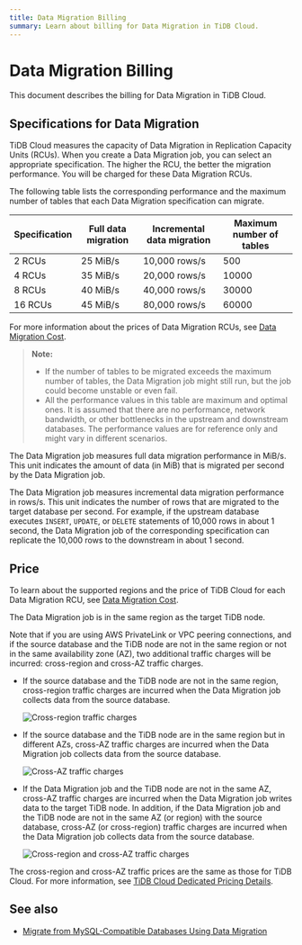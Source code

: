```yaml
---
title: Data Migration Billing
summary: Learn about billing for Data Migration in TiDB Cloud.
---
```


# Data Migration Billing

This document describes the billing for Data Migration in TiDB Cloud.

## Specifications for Data Migration

TiDB Cloud measures the capacity of Data Migration in Replication Capacity Units (RCUs). When you create a Data Migration job, you can select an appropriate specification. The higher the RCU, the better the migration performance. You will be charged for these Data Migration RCUs.

The following table lists the corresponding performance and the maximum number of tables that each Data Migration specification can migrate.

| Specification | Full data migration | Incremental data migration | Maximum number of tables |
|---------------|---------------------|----------------------------|-----------------------|
| 2 RCUs  | 25 MiB/s | 10,000 rows/s | 500   |
| 4 RCUs  | 35 MiB/s | 20,000 rows/s | 10000 |
| 8 RCUs  | 40 MiB/s | 40,000 rows/s | 30000 |
| 16 RCUs | 45 MiB/s | 80,000 rows/s | 60000 |

For more information about the prices of Data Migration RCUs, see [Data Migration Cost](https://www.pingcap.com/tidb-dedicated-pricing-details/#dm-cost).

> **Note:**
>
> - If the number of tables to be migrated exceeds the maximum number of tables, the Data Migration job might still run, but the job could become unstable or even fail.
> - All the performance values in this table are maximum and optimal ones. It is assumed that there are no performance, network bandwidth, or other bottlenecks in the upstream and downstream databases. The performance values are for reference only and might vary in different scenarios.

The Data Migration job measures full data migration performance in MiB/s. This unit indicates the amount of data (in MiB) that is migrated per second by the Data Migration job.

The Data Migration job measures incremental data migration performance in rows/s. This unit indicates the number of rows that are migrated to the target database per second. For example, if the upstream database executes `INSERT`, `UPDATE`, or `DELETE` statements of 10,000 rows in about 1 second, the Data Migration job of the corresponding specification can replicate the 10,000 rows to the downstream in about 1 second.

## Price

To learn about the supported regions and the price of TiDB Cloud for each Data Migration RCU, see [Data Migration Cost](https://www.pingcap.com/tidb-cloud-pricing-details/#dm-cost).

The Data Migration job is in the same region as the target TiDB node.

Note that if you are using AWS PrivateLink or VPC peering connections, and if the source database and the TiDB node are not in the same region or not in the same availability zone (AZ), two additional traffic charges will be incurred: cross-region and cross-AZ traffic charges.

- If the source database and the TiDB node are not in the same region, cross-region traffic charges are incurred when the Data Migration job collects data from the source database.

    ![Cross-region traffic charges](https://docs-download.pingcap.com/media/images/docs/tidb-cloud/dm-billing-cross-region-fees.png)

- If the source database and the TiDB node are in the same region but in different AZs, cross-AZ traffic charges are incurred when the Data Migration job collects data from the source database.

    ![Cross-AZ traffic charges](https://docs-download.pingcap.com/media/images/docs/tidb-cloud/dm-billing-cross-az-fees.png)

- If the Data Migration job and the TiDB node are not in the same AZ, cross-AZ traffic charges are incurred when the Data Migration job writes data to the target TiDB node. In addition, if the Data Migration job and the TiDB node are not in the same AZ (or region) with the source database, cross-AZ (or cross-region) traffic charges are incurred when the Data Migration job collects data from the source database.

    ![Cross-region and cross-AZ traffic charges](https://docs-download.pingcap.com/media/images/docs/tidb-cloud/dm-billing-cross-region-and-az-fees.png)

The cross-region and cross-AZ traffic prices are the same as those for TiDB Cloud. For more information, see [TiDB Cloud Dedicated Pricing Details](https://www.pingcap.com/tidb-dedicated-pricing-details/).

## See also

- [Migrate from MySQL-Compatible Databases Using Data Migration](/tidb-cloud/migrate-from-mysql-using-data-migration.md)
